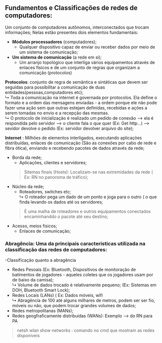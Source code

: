 ## Fundamentos e Classificações de redes de computadores:
Um conjunto de computadores autônomos, interconectados que trocam informações;
Nelas estão presentes dois elementos fundamentais:

- **Módulos processadores** (computadores);<br/>
  - Qualquer dispositivo capaz de enviar ou receber dados por meio de um sistema de comunicação;<br/>
 - **Um sistema de comunicação** (a rede em si);<br/>
     - Um arranjo topológico que interliga vários
          equipamentos através de enlaces físicos e de um
          conjunto de regras que organizam a comunicação
          (protocolos)<br/>

**Protocolos**: conjunto de regra de semântica e sintáticas que devem ser seguidas para possibilitar a comunicação de duas entidades(pessoas,computadores etc); <br/>
  ↳ Toda a comunicação na internet é governada por protocolos. Ela define o formato e a ordem das mensagens enviadas - a ordem porque ele não pode fazer uma ação sem que outras estejam definidas, 
  recebidas e ações a serem tomadas no envio e a recepção das mesmas. <br/>
  ↳ O protocolo de inicialização é realizado um pedido de conexão --> ela é respondida pelo servidor --> o cliente fala o que quer (Ex: Get http...) --> sevidor devolve o pedido (Ex: servidor devolver arquivo do site); <br/>

  **Internet** : Milhões de elementos interligados, executando aplicações distribuídas, enlaces de comunicação (São as conexões por cabo de rede e fibra ótica), enviando e recebendo pacotes de dados através da rede; <br/>
  - Borda da rede; <br/>
    - Aplicações, clientes e servidores; <br/>
    > Sitemas finais (Hosts): Localizam-se nas extremidades da rede ( Ex: RN no panoroma de tráfico); <br/>
- Núcleo da rede; <br/>
    - Roteadores, switches etc; <br/>
      ↳ O roteador pega um dado de um ponto e joga para o outro ( o que finda levando os dados até os servidores; <br/>
    > É uma malha de roteadores e outros equipamentos conectados encaminhanddo o pacote até seu destino; <br/>
- Acesso, meios físicos; <br/>
    - Enlaces de comunicação; <br/>


 ### **Abragência**: Uma da principais caracteristicas utilizada na classificação das redes de computadores: <br/>
-Classificação quanto a abragência <br/>
  - Redes Pesoais (Ex: Bluetooth, Dispositivos de monitoração de batimentos de jogadores - aqueles coletes que os jogadores usam por de baixo da camisa); <br/>
    ↳ Volume de dados trocado é relativamente pequeno; (Ex: Sistemas em DOH, Bluetooth Smart Lock); <br/>
  - Redes Locais (LANs) ( Ex: Dados móveis, wifi <br/>
    ↳ Abragência de 100 até alguns milhares de metros, podem ser ser fio, móveis ou não, que podem trocar grandes volumes de dados; <br/>
  - Redes metropolitanas (MANs); <br/> 
  - Redes geogfraficamente distribuídas (WANs): Exemplo --> do RN para PA <br/>



  > netsh wlan show networks : comando no cmd que mostram as redes disponiveis
